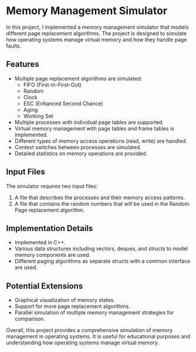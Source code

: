 # Memory Management Simulator

In this project, I implemented a memory management simulator that models different page replacement algorithms. The project is designed to simulate how operating systems manage virtual memory and how they handle page faults.

## Features

- Multiple page replacement algorithms are simulated:
  - FIFO (First-In-First-Out)
  - Random
  - Clock
  - ESC (Enhanced Second Chance)
  - Aging
  - Working Set
- Multiple processes with individual page tables are supported.
- Virtual memory management with page tables and frame tables is implemented.
- Different types of memory access operations (read, write) are handled.
- Context switches between processes are simulated.
- Detailed statistics on memory operations are provided.

## Input Files

The simulator requires two input files:
1. A file that describes the processes and their memory access patterns.
2. A file that contains the random numbers that will be used in the Random Page replacement algorithm.

## Implementation Details

- Implemented in C++.
- Various data structures including vectors, deques, and structs to model memory components are used.
- Different paging algorithms as separate structs with a common interface are used.

## Potential Extensions

- Graphical visualization of memory states.
- Support for more page replacement algorithms.
- Parallel simulation of multiple memory management strategies for comparison.

Overall, this project provides a comprehensive simulation of memory management in operating systems. It is useful for educational purposes and understanding how operating systems manage virtual memory.


